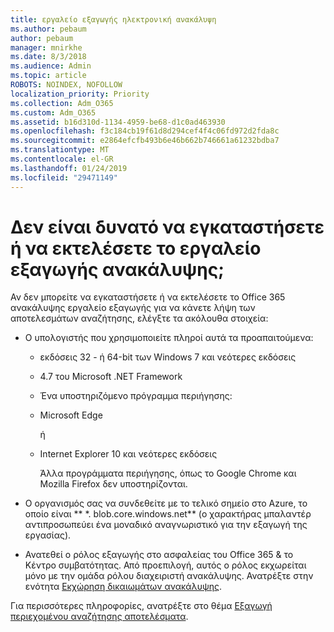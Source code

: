 ```yaml
---
title: εργαλείο εξαγωγής ηλεκτρονική ανακάλυψη
ms.author: pebaum
author: pebaum
manager: mnirkhe
ms.date: 8/3/2018
ms.audience: Admin
ms.topic: article
ROBOTS: NOINDEX, NOFOLLOW
localization_priority: Priority
ms.collection: Adm_O365
ms.custom: Adm_O365
ms.assetid: b16d310d-1134-4959-be68-d1c0ad463930
ms.openlocfilehash: f3c184cb19f61d8d294cef4f4c06fd972d2fda8c
ms.sourcegitcommit: e2864efcfb493b6e46b662b746661a61232bdba7
ms.translationtype: MT
ms.contentlocale: el-GR
ms.lasthandoff: 01/24/2019
ms.locfileid: "29471149"
---
```

# <a name="cant-install-or-run-the-ediscovery-export-tool"></a>Δεν είναι δυνατό να εγκαταστήσετε ή να εκτελέσετε το εργαλείο εξαγωγής ανακάλυψης;

Αν δεν μπορείτε να εγκαταστήσετε ή να εκτελέσετε το Office 365 ανακάλυψης εργαλείο εξαγωγής για να κάνετε λήψη των αποτελεσμάτων αναζήτησης, ελέγξτε τα ακόλουθα στοιχεία:
  
- Ο υπολογιστής που χρησιμοποιείτε πληροί αυτά τα προαπαιτούμενα:
    
  - εκδόσεις 32 - ή 64-bit των Windows 7 και νεότερες εκδόσεις
    
  - 4.7 του Microsoft .NET Framework
    
  - Ένα υποστηριζόμενο πρόγραμμα περιήγησης:
    
  - Microsoft Edge
    
    ή 
    
  - Internet Explorer 10 και νεότερες εκδόσεις
    
    Άλλα προγράμματα περιήγησης, όπως το Google Chrome και Mozilla Firefox δεν υποστηρίζονται.
    
- Ο οργανισμός σας να συνδεθείτε με το τελικό σημείο στο Azure, το οποίο είναι ** \*. blob.core.windows.net** (ο χαρακτήρας μπαλαντέρ αντιπροσωπεύει ένα μοναδικό αναγνωριστικό για την εξαγωγή της εργασίας). 
    
- Ανατεθεί ο ρόλος εξαγωγής στο ασφαλείας του Office 365 &amp; το Κέντρο συμβατότητας. Από προεπιλογή, αυτός ο ρόλος εκχωρείται μόνο με την ομάδα ρόλου διαχειριστή ανακάλυψης. Ανατρέξτε στην ενότητα [Εκχώρηση δικαιωμάτων ανακάλυψης](https://support.office.com/article/assign-ediscovery-permissions-in-the-office-365-security-compliance-center-5b9a067b-9d2e-4aa5-bb33-99d8c0d0b5d7#moreinfo).
    
Για περισσότερες πληροφορίες, ανατρέξτε στο θέμα [Εξαγωγή περιεχομένου αναζήτησης αποτελέσματα](https://support.office.com/article/Export-Content-Search-results-from-the-Office-365-Security-Compliance-Center-ed48d448-3714-4c42-85f5-10f75f6a4278).
  

